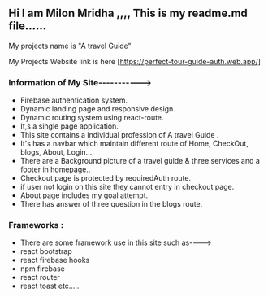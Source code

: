 ## Hi I am Milon Mridha ,,,, This is my readme.md file......

My projects name is "A travel Guide"

 My Projects Website link is here [https://perfect-tour-guide-auth.web.app/]

### Information of My Site----------->
- Firebase authentication system.
- Dynamic landing page and responsive design.
- Dynamic routing system using react-route.
- It,s a single page application.
- This site contains a individual profession of A travel Guide .
- It's has a navbar which maintain different route of Home, CheckOut,  blogs, About, Login...
- There are a Background picture of a travel guide & three services and a footer in homepage..
- Checkout page is protected by requiredAuth route.
- if user not login on this site they cannot entry in checkout page.
- About page includes my goal attempt.
- There has  answer of  three question in the blogs route.

### Frameworks :
- There are some framework use in this site such as---->
- react bootstrap
- react firebase hooks
- npm firebase 
- react router 
- react toast etc.....